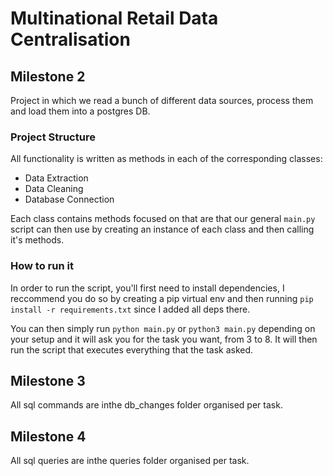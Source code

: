# Multinational Retail Data Centralisation

## Milestone 2

Project in which we read a bunch of different data sources, process them and load them into a postgres DB.

### Project Structure

All functionality is written as methods in each of the corresponding classes:

- Data Extraction
- Data Cleaning
- Database Connection

Each class contains methods focused on that are that our general `main.py` script can then use by creating an
instance of each class and then calling it's methods.

### How to run it

In order to run the script, you'll first need to install dependencies, I reccommend you do so by creating a pip
virtual env and then running `pip install -r requirements.txt` since I added all deps there.

You can then simply run `python main.py` or `python3 main.py` depending on your setup and it will ask you for the
task you want, from 3 to 8. It will then run the script that executes everything that the task asked.

## Milestone 3

All sql commands are inthe db_changes folder organised per task.

## Milestone 4

All sql queries are inthe queries folder organised per task.
